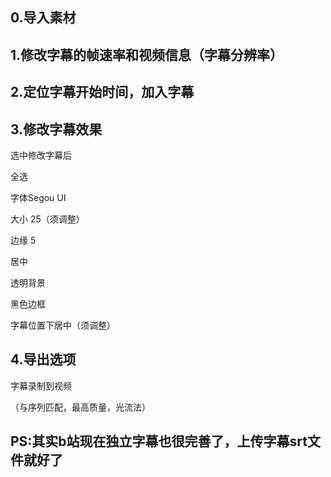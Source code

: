 ## 0.导入素材

## 1.修改字幕的帧速率和视频信息（字幕分辨率）

## 2.定位字幕开始时间，加入字幕

## 3.修改字幕效果

选中修改字幕后

全选

字体Segou UI

大小 25（须调整）

边缘 5

居中

透明背景

黑色边框

字幕位置下居中（须调整）



## 4.导出选项

字幕录制到视频

（与序列匹配，最高质量，光流法）

## PS:其实b站现在独立字幕也很完善了，上传字幕srt文件就好了